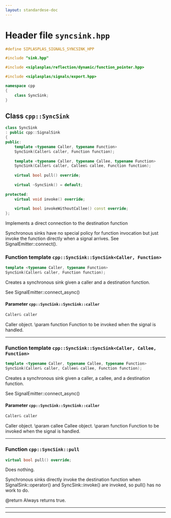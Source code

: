 ```yaml
---
layout: standardese-doc
---
```


# Header file `syncsink.hpp`

``` cpp
#define SIPLASPLAS_SIGNALS_SYNCSINK_HPP 

#include "sink.hpp"

#include <siplasplas/reflection/dynamic/function_pointer.hpp>

#include <siplasplas/signals/export.hpp>

namespace cpp
{
    class SyncSink;
}
```

## Class `cpp::SyncSink`<a id="cpp::SyncSink"></a>

``` cpp
class SyncSink
: public cpp::SignalSink
{
public:
    template <typename Caller, typename Function>
    SyncSink(Caller& caller, Function function);
    
    template <typename Caller, typename Callee, typename Function>
    SyncSink(Caller& caller, Callee& callee, Function function);
    
    virtual bool pull() override;
    
    virtual ~SyncSink() = default;
    
protected:
    virtual void invoke() override;
    
    virtual bool invokeWithoutCallee() const override;
};
```

Implements a direct connection to the destination function

Synchronous sinks have no special policy for function invocation but just invoke the function directly when a signal arrives. See SignalEmitter::connect().

### Function template `cpp::SyncSink::SyncSink<Caller, Function>`<a id="cpp::SyncSink::SyncSink<Caller, Function>"></a>

``` cpp
template <typename Caller, typename Function>
SyncSink(Caller& caller, Function function);
```

Creates a synchronous sink given a caller and a destination function.

See SignalEmitter::connect\_async()

#### Parameter `cpp::SyncSink::SyncSink::caller`<a id="cpp::SyncSink::SyncSink::caller"></a>

``` cpp
Caller& caller
```

Caller object. \\param function Function to be invoked when the signal is handled.

-----

### Function template `cpp::SyncSink::SyncSink<Caller, Callee, Function>`<a id="cpp::SyncSink::SyncSink<Caller, Callee, Function>"></a>

``` cpp
template <typename Caller, typename Callee, typename Function>
SyncSink(Caller& caller, Callee& callee, Function function);
```

Creates a synchronous sink given a caller, a callee, and a destination function.

See SignalEmitter::connect\_async()

#### Parameter `cpp::SyncSink::SyncSink::caller`<a id="cpp::SyncSink::SyncSink::caller"></a>

``` cpp
Caller& caller
```

Caller object. \\param callee Callee object. \\param function Function to be invoked when the signal is handled.

-----

### Function `cpp::SyncSink::pull`<a id="cpp::SyncSink::pull"></a>

``` cpp
virtual bool pull() override;
```

Does nothing.

Synchronous sinks directly invoke the destination function when SignalSink::operator() and SyncSink::invoke() are invoked, so pull() has no work to do.

@return Always returns true.

-----

-----
